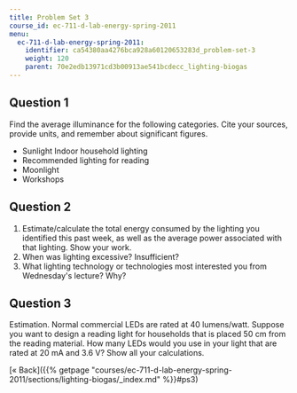 ```yaml
---
title: Problem Set 3
course_id: ec-711-d-lab-energy-spring-2011
menu:
  ec-711-d-lab-energy-spring-2011:
    identifier: ca54380aa4276bca928a60120653283d_problem-set-3
    weight: 120
    parent: 70e2edb13971cd3b00913ae541bcdecc_lighting-biogas
---
```

Question 1
----------

Find the average illuminance for the following categories. Cite your sources, provide units, and remember about significant figures.

*   Sunlight Indoor household lighting
*   Recommended lighting for reading
*   Moonlight
*   Workshops

Question 2
----------

1.  Estimate/calculate the total energy consumed by the lighting you identified this past week, as well as the average power associated with that lighting. Show your work.
2.  When was lighting excessive? Insufficient?
3.  What lighting technology or technologies most interested you from Wednesday's lecture? Why?

Question 3
----------

Estimation. Normal commercial LEDs are rated at 40 lumens/watt. Suppose you want to design a reading light for households that is placed 50 cm from the reading material. How many LEDs would you use in your light that are rated at 20 mA and 3.6 V? Show all your calculations.

[« Back]({{% getpage "courses/ec-711-d-lab-energy-spring-2011/sections/lighting-biogas/_index.md" %}}#ps3)